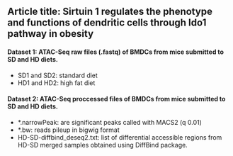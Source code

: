 ## Article title: Sirtuin 1 regulates the phenotype and functions of dendritic cells through Ido1 pathway in obesity

#### Dataset 1: ATAC-Seq raw files (.fastq) of BMDCs from mice submitted to SD and HD diets. 

- SD1 and SD2: standard diet
- HD1 and HD2: high fat diet

#### Dataset 2: ATAC-Seq proccessed files of BMDCs from mice submitted to SD and HD diets. 

- *.narrowPeak: are significant peaks called with MACS2 (q 0.01)
- *.bw: reads pileup in bigwig format
- HD-SD-diffbind_deseq2.txt: list of differential accessible regions from HD-SD merged samples obtained using DiffBind package.